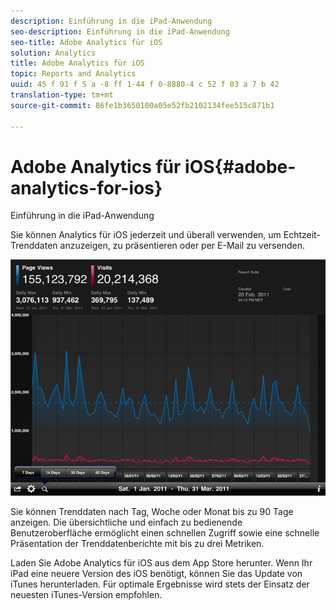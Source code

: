 ```yaml
---
description: Einführung in die iPad-Anwendung
seo-description: Einführung in die iPad-Anwendung
seo-title: Adobe Analytics für iOS
solution: Analytics
title: Adobe Analytics für iOS
topic: Reports and Analytics
uuid: 45 f 91 f 5 a -8 ff 1-44 f 0-8880-4 c 52 f 03 a 7 b 42
translation-type: tm+mt
source-git-commit: 86fe1b3650100a05e52fb2102134fee515c871b1

---
```



# Adobe Analytics für iOS{#adobe-analytics-for-ios}

Einführung in die iPad-Anwendung

Sie können Analytics für iOS jederzeit und überall verwenden, um Echtzeit-Trenddaten anzuzeigen, zu präsentieren oder per E-Mail zu versenden.

![](assets/ipad.png)

Sie können Trenddaten nach Tag, Woche oder Monat bis zu 90 Tage anzeigen. Die übersichtliche und einfach zu bedienende Benutzeroberfläche ermöglicht einen schnellen Zugriff sowie eine schnelle Präsentation der Trenddatenberichte mit bis zu drei Metriken.

Laden Sie Adobe Analytics für iOS aus dem App Store herunter. Wenn Ihr iPad eine neuere Version des iOS benötigt, können Sie das Update von iTunes herunterladen. Für optimale Ergebnisse wird stets der Einsatz der neuesten iTunes-Version empfohlen.
